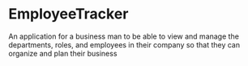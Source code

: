 # EmployeeTracker
An application for a business man to be able to view and manage the departments, roles, and employees in their company so that they can organize and plan their business
